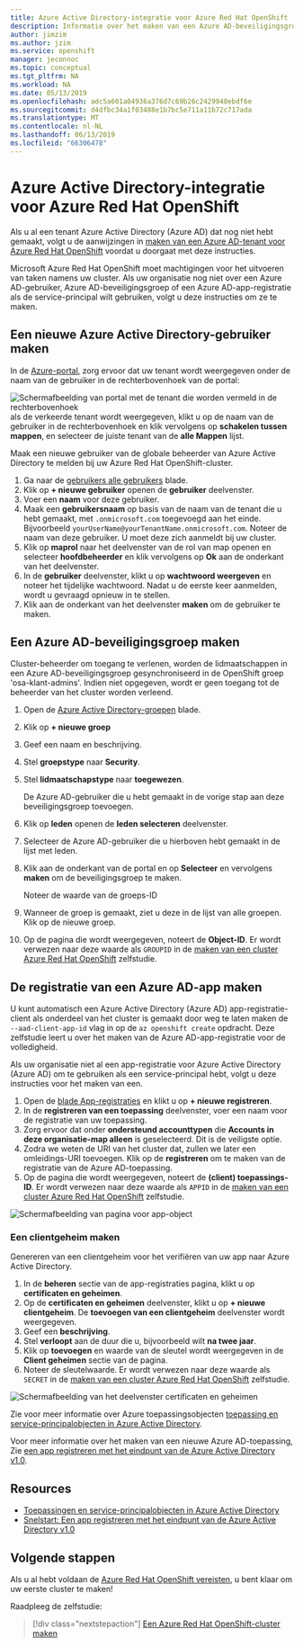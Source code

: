 ```yaml
---
title: Azure Active Directory-integratie voor Azure Red Hat OpenShift | Microsoft Docs
description: Informatie over het maken van een Azure AD-beveiligingsgroep en de gebruiker voor het testen van apps op uw Microsoft Azure Red Hat OpenShift-cluster.
author: jimzim
ms.author: jzim
ms.service: openshift
manager: jeconnoc
ms.topic: conceptual
ms.tgt_pltfrm: NA
ms.workload: NA
ms.date: 05/13/2019
ms.openlocfilehash: adc5a601a04936a376d7c69b26c2429940ebdf6e
ms.sourcegitcommit: d4dfbc34a1f03488e1b7bc5e711a11b72c717ada
ms.translationtype: MT
ms.contentlocale: nl-NL
ms.lasthandoff: 06/13/2019
ms.locfileid: "66306478"
---
```

# <a name="azure-active-directory-integration-for-azure-red-hat-openshift"></a>Azure Active Directory-integratie voor Azure Red Hat OpenShift

Als u al een tenant Azure Active Directory (Azure AD) dat nog niet hebt gemaakt, volgt u de aanwijzingen in [maken van een Azure AD-tenant voor Azure Red Hat OpenShift](howto-create-tenant.md) voordat u doorgaat met deze instructies.

Microsoft Azure Red Hat OpenShift moet machtigingen voor het uitvoeren van taken namens uw cluster. Als uw organisatie nog niet over een Azure AD-gebruiker, Azure AD-beveiligingsgroep of een Azure AD-app-registratie als de service-principal wilt gebruiken, volgt u deze instructies om ze te maken.

## <a name="create-a-new-azure-active-directory-user"></a>Een nieuwe Azure Active Directory-gebruiker maken

In de [Azure-portal](https://portal.azure.com), zorg ervoor dat uw tenant wordt weergegeven onder de naam van de gebruiker in de rechterbovenhoek van de portal:

![Schermafbeelding van portal met de tenant die worden vermeld in de rechterbovenhoek](./media/howto-create-tenant/tenant-callout.png) als de verkeerde tenant wordt weergegeven, klikt u op de naam van de gebruiker in de rechterbovenhoek en klik vervolgens op **schakelen tussen mappen**, en selecteer de juiste tenant van de **alle Mappen** lijst.

Maak een nieuwe gebruiker van de globale beheerder van Azure Active Directory te melden bij uw Azure Red Hat OpenShift-cluster.

1. Ga naar de [gebruikers alle gebruikers](https://portal.azure.com/#blade/Microsoft_AAD_IAM/UsersManagementMenuBlade/AllUsers) blade.
2. Klik op **+ nieuwe gebruiker** openen de **gebruiker** deelvenster.
3. Voer een **naam** voor deze gebruiker.
4. Maak een **gebruikersnaam** op basis van de naam van de tenant die u hebt gemaakt, met `.onmicrosoft.com` toegevoegd aan het einde. Bijvoorbeeld `yourUserName@yourTenantName.onmicrosoft.com`. Noteer de naam van deze gebruiker. U moet deze zich aanmeldt bij uw cluster.
5. Klik op **maprol** naar het deelvenster van de rol van map openen en selecteer **hoofdbeheerder** en klik vervolgens op **Ok** aan de onderkant van het deelvenster.
6. In de **gebruiker** deelvenster, klikt u op **wachtwoord weergeven** en noteer het tijdelijke wachtwoord. Nadat u de eerste keer aanmelden, wordt u gevraagd opnieuw in te stellen.
7. Klik aan de onderkant van het deelvenster **maken** om de gebruiker te maken.

## <a name="create-an-azure-ad-security-group"></a>Een Azure AD-beveiligingsgroep maken

Cluster-beheerder om toegang te verlenen, worden de lidmaatschappen in een Azure AD-beveiligingsgroep gesynchroniseerd in de OpenShift groep 'osa-klant-admins'. Indien niet opgegeven, wordt er geen toegang tot de beheerder van het cluster worden verleend.

1. Open de [Azure Active Directory-groepen](https://portal.azure.com/#blade/Microsoft_AAD_IAM/GroupsManagementMenuBlade/AllGroups) blade.
2. Klik op **+ nieuwe groep**
3. Geef een naam en beschrijving.
4. Stel **groepstype** naar **Security**.
5. Stel **lidmaatschapstype** naar **toegewezen**.

    De Azure AD-gebruiker die u hebt gemaakt in de vorige stap aan deze beveiligingsgroep toevoegen.

6. Klik op **leden** openen de **leden selecteren** deelvenster.
7. Selecteer de Azure AD-gebruiker die u hierboven hebt gemaakt in de lijst met leden.
8. Klik aan de onderkant van de portal en op **Selecteer** en vervolgens **maken** om de beveiligingsgroep te maken.

    Noteer de waarde van de groeps-ID

9. Wanneer de groep is gemaakt, ziet u deze in de lijst van alle groepen. Klik op de nieuwe groep.
10. Op de pagina die wordt weergegeven, noteert de **Object-ID**. Er wordt verwezen naar deze waarde als `GROUPID` in de [maken van een cluster Azure Red Hat OpenShift](tutorial-create-cluster.md) zelfstudie.

## <a name="create-an-azure-ad-app-registration"></a>De registratie van een Azure AD-app maken

U kunt automatisch een Azure Active Directory (Azure AD) app-registratie-client als onderdeel van het cluster is gemaakt door weg te laten maken de `--aad-client-app-id` vlag in op de `az openshift create` opdracht. Deze zelfstudie leert u over het maken van de Azure AD-app-registratie voor de volledigheid.

Als uw organisatie niet al een app-registratie voor Azure Active Directory (Azure AD) om te gebruiken als een service-principal hebt, volgt u deze instructies voor het maken van een.

1. Open de [blade App-registraties](https://portal.azure.com/#blade/Microsoft_AAD_IAM/ActiveDirectoryMenuBlade/RegisteredAppsPreview) en klikt u op **+ nieuwe registreren**.
2. In de **registreren van een toepassing** deelvenster, voer een naam voor de registratie van uw toepassing.
3. Zorg ervoor dat onder **ondersteund accounttypen** die **Accounts in deze organisatie-map alleen** is geselecteerd. Dit is de veiligste optie.
4. Zodra we weten de URI van het cluster dat, zullen we later een omleidings-URI toevoegen. Klik op de **registreren** om te maken van de registratie van de Azure AD-toepassing.
5. Op de pagina die wordt weergegeven, noteert de **(client) toepassings-ID**. Er wordt verwezen naar deze waarde als `APPID` in de [maken van een cluster Azure Red Hat OpenShift](tutorial-create-cluster.md) zelfstudie.

![Schermafbeelding van pagina voor app-object](./media/howto-create-tenant/get-app-id.png)

### <a name="create-a-client-secret"></a>Een clientgeheim maken

Genereren van een clientgeheim voor het verifiëren van uw app naar Azure Active Directory.

1. In de **beheren** sectie van de app-registraties pagina, klikt u op **certificaten en geheimen**.
2. Op de **certificaten en geheimen** deelvenster, klikt u op **+ nieuwe clientgeheim**.  De **toevoegen van een clientgeheim** deelvenster wordt weergegeven.
3. Geef een **beschrijving**.
4. Stel **verloopt** aan de duur die u, bijvoorbeeld wilt **na twee jaar**.
5. Klik op **toevoegen** en waarde van de sleutel wordt weergegeven in de **Client geheimen** sectie van de pagina.
6. Noteer de sleutelwaarde. Er wordt verwezen naar deze waarde als `SECRET` in de [maken van een cluster Azure Red Hat OpenShift](tutorial-create-cluster.md) zelfstudie.
 
![Schermafbeelding van het deelvenster certificaten en geheimen](./media/howto-create-tenant/create-key.png)
 
Zie voor meer informatie over Azure toepassingsobjecten [toepassing en service-principalobjecten in Azure Active Directory](https://docs.microsoft.com/azure/active-directory/develop/app-objects-and-service-principals).

Voor meer informatie over het maken van een nieuwe Azure AD-toepassing, Zie [een app registreren met het eindpunt van de Azure Active Directory v1.0](https://docs.microsoft.com/azure/active-directory/develop/quickstart-v1-add-azure-ad-app).

## <a name="resources"></a>Resources

* [Toepassingen en service-principalobjecten in Azure Active Directory](https://docs.microsoft.com/azure/active-directory/develop/app-objects-and-service-principals)  
* [Snelstart: Een app registreren met het eindpunt van de Azure Active Directory v1.0](https://docs.microsoft.com/azure/active-directory/develop/quickstart-v1-add-azure-ad-app)  

## <a name="next-steps"></a>Volgende stappen

Als u al hebt voldaan de [Azure Red Hat OpenShift vereisten](howto-setup-environment.md), u bent klaar om uw eerste cluster te maken!

Raadpleeg de zelfstudie:
> [!div class="nextstepaction"]
> [Een Azure Red Hat OpenShift-cluster maken](tutorial-create-cluster.md)